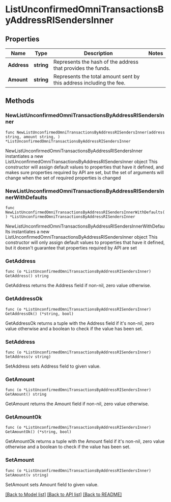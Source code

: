 # ListUnconfirmedOmniTransactionsByAddressRISendersInner

## Properties

Name | Type | Description | Notes
------------ | ------------- | ------------- | -------------
**Address** | **string** | Represents the hash of the address that provides the funds. | 
**Amount** | **string** | Represents the total amount sent by this address including the fee. | 

## Methods

### NewListUnconfirmedOmniTransactionsByAddressRISendersInner

`func NewListUnconfirmedOmniTransactionsByAddressRISendersInner(address string, amount string, ) *ListUnconfirmedOmniTransactionsByAddressRISendersInner`

NewListUnconfirmedOmniTransactionsByAddressRISendersInner instantiates a new ListUnconfirmedOmniTransactionsByAddressRISendersInner object
This constructor will assign default values to properties that have it defined,
and makes sure properties required by API are set, but the set of arguments
will change when the set of required properties is changed

### NewListUnconfirmedOmniTransactionsByAddressRISendersInnerWithDefaults

`func NewListUnconfirmedOmniTransactionsByAddressRISendersInnerWithDefaults() *ListUnconfirmedOmniTransactionsByAddressRISendersInner`

NewListUnconfirmedOmniTransactionsByAddressRISendersInnerWithDefaults instantiates a new ListUnconfirmedOmniTransactionsByAddressRISendersInner object
This constructor will only assign default values to properties that have it defined,
but it doesn't guarantee that properties required by API are set

### GetAddress

`func (o *ListUnconfirmedOmniTransactionsByAddressRISendersInner) GetAddress() string`

GetAddress returns the Address field if non-nil, zero value otherwise.

### GetAddressOk

`func (o *ListUnconfirmedOmniTransactionsByAddressRISendersInner) GetAddressOk() (*string, bool)`

GetAddressOk returns a tuple with the Address field if it's non-nil, zero value otherwise
and a boolean to check if the value has been set.

### SetAddress

`func (o *ListUnconfirmedOmniTransactionsByAddressRISendersInner) SetAddress(v string)`

SetAddress sets Address field to given value.


### GetAmount

`func (o *ListUnconfirmedOmniTransactionsByAddressRISendersInner) GetAmount() string`

GetAmount returns the Amount field if non-nil, zero value otherwise.

### GetAmountOk

`func (o *ListUnconfirmedOmniTransactionsByAddressRISendersInner) GetAmountOk() (*string, bool)`

GetAmountOk returns a tuple with the Amount field if it's non-nil, zero value otherwise
and a boolean to check if the value has been set.

### SetAmount

`func (o *ListUnconfirmedOmniTransactionsByAddressRISendersInner) SetAmount(v string)`

SetAmount sets Amount field to given value.



[[Back to Model list]](../README.md#documentation-for-models) [[Back to API list]](../README.md#documentation-for-api-endpoints) [[Back to README]](../README.md)



